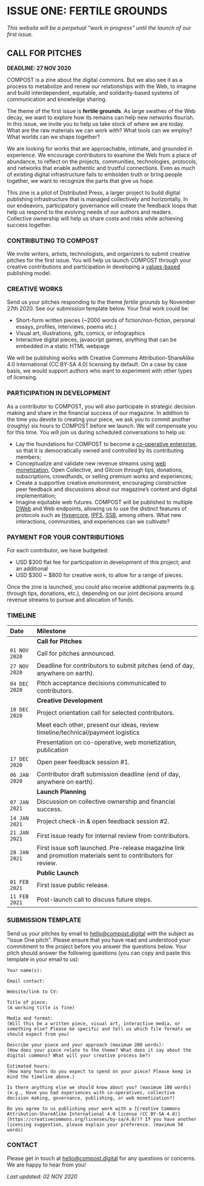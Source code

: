 ---
---

<br />

# ISSUE ONE: FERTILE GROUNDS

_This website will be a perpetual "work in progress" until the launch of our first issue._

## CALL FOR PITCHES

**DEADLINE: 27 NOV 2020**

COMPOST is a zine about the digital commons. But we also see it as a process to metabolize and renew our relationships with the Web, to imagine and build interdependent, equitable, and solidarity-based systems of communication and knowledge sharing.

The theme of the first issue is **fertile grounds**. As large swathes of the Web decay, we want to explore how its remains can help new networks flourish. In this issue, we invite you to help us take stock of where we are today. What are the raw materials we can work with? What tools can we employ? What worlds can we shape together? 

We are looking for works that are approachable, intimate, and grounded in experience. We encourage contributors to examine the Web from a place of abundance, to reflect on the projects, communities, technologies, protocols, and networks that enable authentic and trustful connections. Even as much of existing digital infrastructure fails to embolden truth or bring people together, we want to recognize the parts that give us hope.

This zine is a pilot of Distributed Press, a larger project to build digital publishing infrastructure that is managed collectively and horizontally. In our endeavors, participatory governance will create the feedback loops that help us respond to the evolving needs of our authors and readers. Collective ownership will help us share costs and risks while achieving success together.

### CONTRIBUTING TO COMPOST

We invite writers, artists, technologists, and organizers to submit creative pitches for the first issue. You will help us launch COMPOST through your creative contributions and participation in developing a [values-based](https://distributed.press/values/) publishing model.

### CREATIVE WORKS

Send us your pitches responding to the theme _fertile grounds_ by November 27th 2020. See our submission template below. Your final work could be: 

- Short-form written pieces (~2000 words of fiction/non-fiction, personal essays, profiles, interviews, poems etc.) 
- Visual art, illustrations, gifs, comics, or infographics
- Interactive digital pieces, javascript games, anything that can be embedded in a static HTML webpage

We will be publishing works with Creative Commons Attribution-ShareAlike 4.0 International (CC BY-SA 4.0) licensing by default. On a case by case basis, we would support authors who want to experiment with other types of licensing.

### PARTICIPATION IN DEVELOPMENT

As a contributor to COMPOST, you will also participate in strategic decision making and share in the financial success of our magazine. In addition to the time you devote to creating your piece, we ask you to commit another (roughly) six hours to COMPOST before we launch. We will compensate you for this time. You will join us during scheduled conversations to help us:

- Lay the foundations for COMPOST to become a [co-operative enterprise](https://www.ica.coop/en/cooperatives/what-is-a-cooperative), so that it is democratically owned and controlled by its contributing members;
- Conceptualize and validate new revenue streams using [web monetization](https://webmonetization.org/), Open Collective, and Gitcoin through tips, donations, subscriptions, crowdfunds, or selling premium works and experiences;
- Create a supportive creative environment, encouraging constructive peer feedback and discussions about our magazine’s content and digital implementation;
- Imagine equitable web futures. COMPOST will be published to multiple [DWeb](https://breakermag.com/the-decentralized-web-explained-in-words-you-can-understand/) and Web endpoints, allowing us to use the distinct features of protocols such as [Hypercore](https://hypercore-protocol.org), [IPFS](https://ipfs.io), [SSB](https://scuttlebutt.nz/), among others. What new interactions, communities, and experiences can we cultivate?

### PAYMENT FOR YOUR CONTRIBUTIONS

For each contributor, we have budgeted:

- USD $300 flat fee for participation in development of this project; and an additional
- USD $300 ~ $800 for creative work, to allow for a range of pieces.

Once the zine is launched, you could also receive additional payments (e.g. through tips, donations, etc.), depending on our joint decisions around revenue streams to pursue and allocation of funds.

### TIMELINE

| Date        | Milestone |
|:------------|:----------|
||**Call for Pitches**|
|`01 NOV 2020`| Call for pitches announced. |
|`27 NOV 2020`| Deadline for contributors to submit pitches (end of day, anywhere on earth). |
|`04 DEC 2020`| Pitch acceptance decisions communicated to contributors. |
||**Creative Development**|
|`10 DEC 2020`| Project orientation call for selected contributors. |
|             | Meet each other, present our ideas, review timeline/technical/payment logistics |
|             | Presentation on co-operative, web monetization, publication |
|`17 DEC 2020`| Open peer feedback session #1. |
|`06 JAN 2020`| Contributor draft submission deadline (end of day, anywhere on earth). |
||**Launch Planning**|
|`07 JAN 2021`| Discussion on collective ownership and financial success. |
|`14 JAN 2021`| Project check-in & open feedback session #2. |
|`21 JAN 2021`| First issue ready for internal review from contributors. |
|`28 JAN 2021`| First issue soft launched. Pre-release magazine link and promotion materials sent to contributors for review. |
||**Public Launch**|
|`01 FEB 2021`| First issue public release. |
|`11 FEB 2021`| Post-launch call to discuss future steps. |

### SUBMISSION TEMPLATE

Send us your pitches by email to [hello@compost.digital](mailto:hello@compost.digital) with the subject as "Issue One pitch". Please ensure that you have read and understood your commitment to the project before you answer the questions below. Your pitch should answer the following questions (you can copy and paste this template in your email to us):

```
Your name(s):

Email contact:

Website/link to CV:

Title of piece:
(A working title is fine)

Media and format:
(Will this be a written piece, visual art, interactive media, or something else? Please be specific and tell us which file formats we should expect from you)

Describe your piece and your approach (maximum 200 words):
(How does your piece relate to the theme? What does it say about the digital commons? What will your creative process be?)

Estimated hours:
(How many hours do you expect to spend on your piece? Please keep in mind the timeline above.)

Is there anything else we should know about you? (maximum 100 words)
(e.g., Have you had experiences with co-operatives, collective decision making, governance, publishing, or web monetization?)

Do you agree to us publishing your work with a [Creative Commons Attribution-ShareAlike International 4.0 license (CC BY-SA 4.0)](https://creativecommons.org/licenses/by-sa/4.0/)? If you have another licensing suggestion, please explain your preference. (maximum 50 words)
```

### CONTACT

Please get in touch at [hello@compost.digital](mailto:hello@compost.digital) for any questions or concerns. We are happy to hear from you!

_Last updated: 02 NOV 2020_
